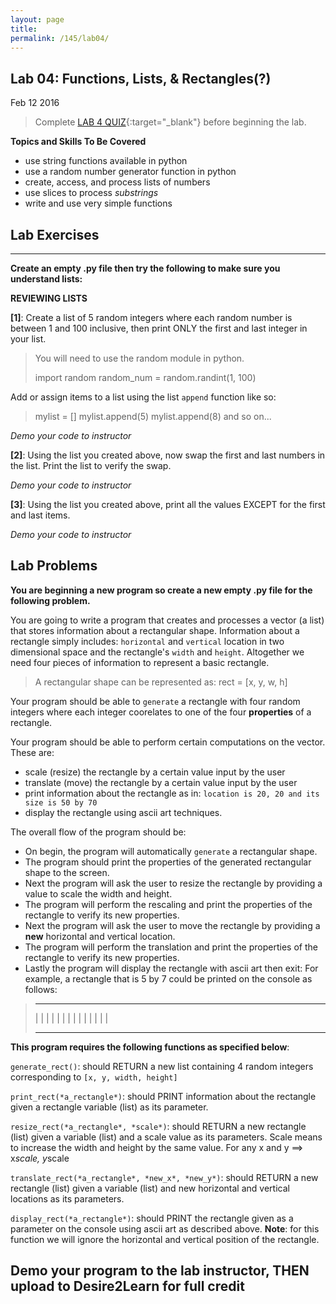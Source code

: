 ```yaml
---
layout: page
title: 
permalink: /145/lab04/
---
```


Lab 04: Functions, Lists, & Rectangles(?) 
---
Feb 12 2016

> Complete [LAB 4 QUIZ](https://nmhu.desire2learn.com/d2l/le/content/28410/viewContent/270198/View?ou=28410){:target="_blank"} before beginning the lab.



**Topics and Skills To Be Covered**

* use string functions available in python
* use a random number generator function in python
* create, access, and process lists of numbers
* use slices to process *substrings*
* write and use very simple functions

Lab Exercises
---

---

**Create an empty .py file then try the following to make sure you understand lists:**

__REVIEWING LISTS__

**[1]**: Create a list of 5 random integers where each random number is between 1 and 100 inclusive, then print ONLY the first and last integer in your list.

>	You will need to use the random module in python.
>	
>	import random
>	random_num = random.randint(1, 100)

Add or assign items to a list using the list ```append``` function like so:

>	mylist = []
>	mylist.append(5)
> 	mylist.append(8)
>	and so on...

*Demo your code to instructor*

**[2]**: Using the list you created above, now swap the first and last numbers in the list. Print the list to verify the swap. 

*Demo your code to instructor*

**[3]**: Using the list you created above, print all the values EXCEPT for the first and last items.

*Demo your code to instructor*

Lab Problems
---
**You are beginning a new program so create a new empty .py file for the following problem.**

You are going to write a program that creates and processes a vector (a list) that stores information about a rectangular shape. Information about a rectangle simply includes: ```horizontal``` and ```vertical``` location in two dimensional space and the rectangle's ```width``` and ```height```. Altogether we need four pieces of information to represent a basic rectangle.

>	A rectangular shape can be represented as:
> 	rect = [x, y, w, h]

Your program should be able to ```generate``` a rectangle with four random integers where each integer coorelates to one of the four **properties** of a rectangle.

Your program should be able to perform certain computations on the vector. These are:

- scale (resize) the rectangle by a certain value input by the user
- translate (move) the rectangle by a certain value input by the user
- print information about the rectangle as in: ```location is 20, 20 and its size is 50 by 70```
- display the rectangle using ascii art techniques.

The overall flow of the program should be:

- On begin, the program will automatically ```generate``` a rectangular shape.
- The program should print the properties of the generated rectangular shape to the screen.
- Next the program will ask the user to resize the rectangle by providing a value to scale the width and height.
- The program will perform the rescaling and print the properties of the rectangle to verify its new properties.
- Next the program will ask the user to move the rectangle by providing a **new** horizontal and vertical location.
- The program will perform the translation and print the properties of the rectangle to verify its new properties.
- Lastly the program will display the rectangle with ascii art then exit: For example, a rectangle that is 5 by 7 could be printed on the console as follows:

>	- - - - -
>	|       |
>	|       |
>	|       |
>	|       |
>	|       |
>	|       |
>	|       |
>	- - - - -

**This program requires the following functions as specified below**:

```generate_rect()```: should RETURN a new list containing 4 random integers corresponding to ```[x, y, width, height]```

```print_rect(*a_rectangle*)```: should PRINT information about the rectangle given a rectangle variable (list) as its parameter.

```resize_rect(*a_rectangle*, *scale*)```: should RETURN a new rectangle (list) given a variable (list) and a scale value as its parameters. Scale means to increase the width and height by the same value. For any x and y ==> x*scale, y*scale

```translate_rect(*a_rectangle*, *new_x*, *new_y*)```: should RETURN a new rectangle (list) given a variable (list) and new horizontal and vertical locations as its parameters.

```display_rect(*a_rectangle*)```: should PRINT the rectangle given as a parameter on the console using ascii art as described above. **Note**: for this function we will ignore the horizontal and vertical position of the rectangle.



**Demo your program to the lab instructor, THEN upload to Desire2Learn for full credit**
---
